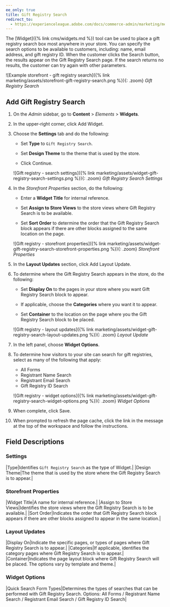 ```yaml
---
ee_only: true
title: Gift Registry Search
redirect_to:
  - https://experienceleague.adobe.com/docs/commerce-admin/marketing/merchandising/gift-registry/gift-registry-search.html
---
```


The [Widget]({% link cms/widgets.md %}) tool can be used to place a gift registry search box most anywhere in your store. You can specify the search options to be available to customers, including: name, email address, and gift registry ID. When the customer clicks the Search button, the results appear on the Gift Registry Search page. If the search returns no results, the customer can try again with other parameters.

![Example storefront - gift registry search]({% link marketing/assets/storefront-gift-registry-search.png %}){: .zoom}
_Gift Registry Search_

## Add Gift Registry Search

1. On the _Admin_ sidebar, go to **Content** > _Elements_ > **Widgets**.

1. In the upper-right corner, click <span class="btn">Add Widget</span>.

1. Choose the **Settings** tab and do the following:

    - Set **Type** to `Gift Registry Search`.

    - Set **Design Theme** to the theme that is used by the store.

    - Click <span class="btn">Continue</span>.

    ![Gift registry - search settings]({% link marketing/assets/widget-gift-registry-search-settings.png %}){: .zoom}
    _Gift Registry Search Settings_

1. In the _Storefront Properties_ section, do the following:

    - Enter a **Widget Title** for internal reference.

    - Set **Assign to Store Views** to the store views where Gift Registry Search is to be available.

    - Set **Sort Order** to determine the order that the Gift Registry Search block appears if there are other blocks assigned to the same location on the page.

    ![Gift registry - storefront properties]({% link marketing/assets/widget-gift-registry-search-storefront-properties.png %}){: .zoom}
    _Storefront Properties_

1. In the **Layout Updates** section, click <span class="btn">Add Layout Update</span>.

1. To determine where the Gift Registry Search appears in the store, do the following:

    - Set **Display On** to the pages in your store where you want Gift Registry Search block to appear.

    - If applicable, choose the **Categories** where you want it to appear.

    - Set **Container** to the location on the page where you the Gift Registry Search block to be placed.

    ![Gift registry - layout updates]({% link marketing/assets/widget-gift-registry-search-layout-updates.png %}){: .zoom}
    _Layout Update_

1. In the left panel, choose **Widget Options**.

1. To determine how visitors to your site can search for gift registries, select as many of the following that apply:

    - All Forms
    - Registrant Name Search
    - Registrant Email Search
    - Gift Registry ID Search

    ![Gift registry - widget options]({% link marketing/assets/widget-gift-registry-search-widget-options.png %}){: .zoom}
    _Widget Options_

1. When complete, click <span class="btn">Save</span>.

1. When prompted to refresh the page cache, click the link in the message at the top of the workspace and follow the instructions.

## Field Descriptions

### Settings

|Type|Identifies `Gift Registry Search` as the type of Widget.|
|Design Theme|The theme that is used by the store where the Gift Registry Search is to appear.|

### Storefront Properties

|Widget Title|A name  for internal reference.|
|Assign to Store Views|Identifies the store views where the Gift Registry Search is to be available.|
|Sort Order|Indicates the order that Gift Registry Search block appears if there are other blocks assigned to appear in the same location.|

### Layout Updates

|Display On|Indicate the specific pages, or types of pages where Gift Registry Search is to appear.|
|Categories|If applicable, identifies the category pages where Gift Registry Search is to appear.|
|Container|Indicates the page layout block where Gift Registry Search will be placed. The options vary by template and theme.|

### Widget Options

|Quick Search Form Types|Determines the types of searches that can be performed with Gift Registry Search. Options: All Forms / Registrant Name Search / Registrant Email Search / Gift Registry ID Search|
